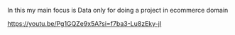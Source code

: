 In this my main focus is Data only for doing a project in ecommerce domain

https://youtu.be/Pg1GQZe9x5A?si=f7ba3-Lu8zEky-jI
